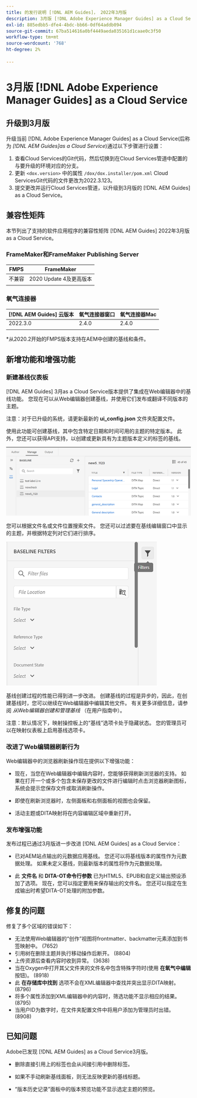 ```yaml
---
title: 的发行说明 [!DNL AEM Guides]， 2022年3月版
description: 3月版 [!DNL Adobe Experience Manager Guides] as a Cloud Service
exl-id: 885edbb5-dfe4-4bdc-bb66-0df64addb094
source-git-commit: 67ba514616a0bf4449aeda035161d1caae0c3f50
workflow-type: tm+mt
source-wordcount: '768'
ht-degree: 2%

---
```


# 3月版 [!DNL Adobe Experience Manager Guides] as a Cloud Service

## 升级到3月版

升级当前 [!DNL Adobe Experience Manager Guides] as a Cloud Service(后称为 *[!DNL AEM Guides]as a Cloud Service*)通过以下步骤进行设置：
1. 查看Cloud Services的Git代码，然后切换到在Cloud Services管道中配置的与要升级的环境对应的分支。
1. 更新 `<dox.version>` 中的属性 `/dox/dox.installer/pom.xml` Cloud ServicesGit代码的文件更改为2022.3.123。
1. 提交更改并运行Cloud Services管道，以升级到3月版的 [!DNL AEM Guides] as a Cloud Service。

## 兼容性矩阵

本节列出了支持的软件应用程序的兼容性矩阵 [!DNL AEM Guides] 2022年3月版as a Cloud Service。

### FrameMaker和FrameMaker Publishing Server

| FMPS | FrameMaker |
| --- | --- |
| 不兼容 | 2020 Update 4及更高版本 |
|  |  |


### 氧气连接器

| [!DNL AEM Guides] 云版本 | 氧气连接器窗口 | 氧气连接器Mac |
| --- | --- | --- |
| 2022.3.0 | 2.4.0 | 2.4.0 |
|  |  |  |

*从2020.2开始的FMPS版本支持在AEM中创建的基线和条件。

## 新增功能和增强功能

### 新建基线仪表板

[!DNL AEM Guides] 3月as a Cloud Service版本提供了集成在Web编辑器中的基线功能。 您现在可以从Web编辑器创建基线，并使用它们发布或翻译不同版本的主题。

注意：对于已升级的系统，请更新最新的 **ui_config.json** 文件夹配置文件。

使用此功能可创建基线，其中包含特定日期和时间可用的主题的特定版本。 此外，您还可以获得API支持，以创建或更新具有为主题版本定义的标签的基线。

![基线管理选项卡](assets/baseline-manage.png)

您可以根据文件名或文件位置搜索文件。 您还可以过滤要在基线编辑窗口中显示的主题，并根据特定列对它们进行排序。

![基线管理选项卡](assets/baseline-filter.png)

基线创建过程的性能已得到进一步改进。 创建基线的过程是异步的，因此，在创建基线时，您可以继续在Web编辑器中编辑其他文件。 有关更多详细信息，请参阅 *从Web编辑器创建和管理基线* （在用户指南中）。

注意：默认情况下，映射操控板上的“基线”选项卡处于隐藏状态。 您的管理员可以在映射仪表板上启用基线选项卡。

### 改进了Web编辑器刷新行为

Web编辑器中的浏览器刷新操作现在提供以下增强功能：

* 现在，当您在Web编辑器中编辑内容时，您能够获得刷新浏览器的支持。 如果在打开一个或多个包含未保存更改的文件进行编辑时点击浏览器刷新图标，系统会提示您保存文件或取消刷新操作。

* 即使在刷新浏览器时，左侧面板和右侧面板的视图也会保留。

* 活动主题或DITA映射将在内容编辑区域中重新打开。

### 发布增强功能

发布过程已通过3月版进一步改进 [!DNL AEM Guides] as a Cloud Service：

* 已对AEM站点输出的元数据应用基线。 您还可以将基线版本的属性作为元数据处理。 如果未定义基线，则最新版本的属性将作为元数据处理。

* 此 **文件名** 和 **DITA-OT命令行参数** 已为HTML5、EPUB和自定义输出预设添加了选项。 现在，您可以指定要用来保存输出的文件名。 您还可以指定在生成输出时希望DITA-OT处理的附加参数。

## 修复的问题

修复了多个区域的错误如下：

* 无法使用Web编辑器的“创作”视图将frontmatter、backmatter元素添加到书签映射中。 (7652)
* 引用树在删除主题并执行移动操作后断开。 (8804)
* 上传资源后查看内容时收到异常。 (3638)
* 当在Oxygen中打开其父文件夹的文件名中包含特殊字符时(使用 **在氧气中编辑** 按钮)。 (8918)
* 此 **在存储库中找到** 选项不会在XML编辑器中查找并突出显示DITA映射。 (8796)
* 将多个属性添加到XML编辑器中的内容时，筛选功能不显示相应的结果。 (8795)
* 当用户ID为数字时，在文件夹配置文件中将用户添加为管理员时出错。 (8908)

## 已知问题

Adobe已发现 [!DNL AEM Guides] as a Cloud Service3月版。

* 删除直接引用上的标签也会从间接引用中删除标签。

* 如果不手动刷新基线面板，则无法反映更新的基线标题。

* “版本历史记录”面板中的版本预览功能不显示选定主题的预览。
